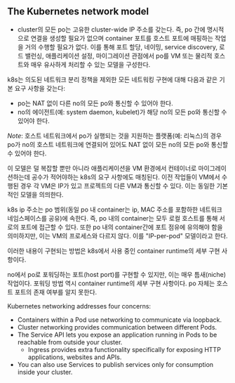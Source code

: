 ## The Kubernetes network model
- cluster의 모든 po는 고유한 cluster-wide IP 주소를 갖는다. 즉, po 간에 명시적으로 연결을 생성할 필요가 없으며 container 포트를 호스트 포트에 매핑하는 작업을 거의 수행할 필요가 없다. 이를 통해 포트 할당, 네이밍, service discovery, 로드 밸런싱, 애플리케이션 설정, 마이그레이션 관점에서 po를 VM 또는 물리적 호스트와 매우 유사하게 처리할 수 있는 모델을 구성한다.

k8s는 의도된 네트워크 분리 정책을 제외한 모든 네트워킹 구현에 대해 다음과 같은 기본 요구 사항을 갖는다:

- po는 NAT 없이 다른 no의 모든 po와 통신할 수 있어야 한다.
- no의 에이전트(예: system daemon, kubelet)가 해당 no의 모든 po와 통신할 수 있어야 한다.

*Note*: 호스트 네트워크에서 po가 실행되는 것을 지원하는 플랫폼(예: 리눅스)의 경우 po가 no의 호스트 네트워크에 연결되어 있어도 NAT 없이 모든 no의 모든 po와 통신할 수 있어야 한다.

이 모델은 덜 복잡할 뿐만 아니라 애플리케이션을 VM 환경에서 컨테이너로 마이그레이션하는데 공수가 적어야하는 k8s의 요구 사항에도 매칭된다. 이전 작업들이 VM에서 수행된 경우 각 VM은 IP가 있고 프로젝트의 다른 VM과 통신할 수 있다. 이는 동일한 기본적인 모델을 의믜한다.

k8s ip 주소는 po 범위(동일 po 내 container는 ip, MAC 주소를 포함하한 네트워크 네임스페이스를 공유)에 속한다. 즉, po 내의 container는 모두 로컬 호스트를 통해 서로의 포트에 접근할 수 있다. 또한 po 내의 container간에 포트 점유에 유의해야 함을 의미하지만, 이는 VM의 프로세스와 다르지 않다. 이를 "IP-per-pod" 모델이라고 한다.

이러한 내용이 구현되는 방법은 k8s에서 사용 중인 container runtime의 세부 구현 사항이다.

no에서 po로 포워딩하는 포트(host port)를 구현할 수 있지만, 이는 매우 틈새(niche) 작업이다. 포워딩 방법 역시 container runtime의 세부 구현 사항이다. po 자체는 호스트 포트의 존재 여부를 알지 못한다.

Kubernetes networking addresses four concerns:

- Containers within a Pod use networking to communicate via loopback.
- Cluster networking provides communication between different Pods.
- The Service API lets you expose an application running in Pods to be reachable from outside your cluster.
    - Ingress provides extra functionality specifically for exposing HTTP applications, websites and APIs.
- You can also use Services to publish services only for consumption inside your cluster.